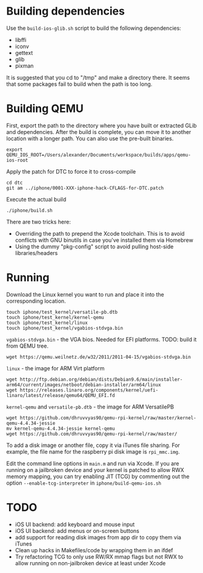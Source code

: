 # Building dependencies
Use the `build-ios-glib.sh` script to build the following dependencies:
* libffi
* iconv
* gettext
* glib
* pixman

It is suggested that you cd to "/tmp" and make a directory there.
It seems that some packages fail to build when the path is too long.

# Building QEMU
First, export the path to the directory where you have built or extracted
GLib and dependencies. After the build is complete, you can move it to another
location with a longer path. You can also use the pre-built binaries.
```
export QEMU_IOS_ROOT=/Users/alexander/Documents/workspace/builds/apps/qemu-ios-root
```

Apply the patch for DTC to force it to cross-compile
```
cd dtc
git am ../iphone/0001-XXX-iphone-hack-CFLAGS-for-DTC.patch
```

Execute the actual build
```
./iphone/build.sh
```

There are two tricks here:
* Overriding the path to prepend the Xcode toolchain. This is to avoid conflicts
with GNU binutils in case you've installed them via Homebrew
* Using the dummy "pkg-config" script to avoid pulling host-side libraries/headers

# Running
Download the Linux kernel you want to run and place it into the corresponding
location.
```
touch iphone/test_kernel/versatile-pb.dtb
touch iphone/test_kernel/kernel-qemu
touch iphone/test_kernel/linux
touch iphone/test_kernel/vgabios-stdvga.bin
```

`vgabios-stdvga.bin` - the VGA bios. Needed for EFI platforms.
TODO: build it from QEMU tree.
```
wget https://qemu.weilnetz.de/w32/2011/2011-04-15/vgabios-stdvga.bin
```

`linux` - the image for ARM Virt platform
```
wget http://ftp.debian.org/debian/dists/Debian9.6/main/installer-arm64/current/images/netboot/debian-installer/arm64/linux
wget https://releases.linaro.org/components/kernel/uefi-linaro/latest/release/qemu64/QEMU_EFI.fd
```

`kernel-qemu` and `versatile-pb.dtb` - the image for ARM VersatilePB
```
wget https://github.com/dhruvvyas90/qemu-rpi-kernel/raw/master/kernel-qemu-4.4.34-jessie
mv kernel-qemu-4.4.34-jessie kernel-qemu
wget https://github.com/dhruvvyas90/qemu-rpi-kernel/raw/master/
```

To add a disk image or another file, copy it via iTunes file sharing.
For example, the file name for the raspberry pi disk image is `rpi_mmc.img`.

Edit the command line options in `main.m` and run via Xcode.
If you are running on a jailbroken device and your kernel is patched to allow RWX memory mapping, you can try enabling JIT (TCG) by commenting out the option `--enable-tcg-interpreter` in `iphone/build-qemu-ios.sh`

# TODO
* iOS UI backend: add keyboard and mouse input
* iOS UI backend: add menus or on-screen buttons
* add support for reading disk images from app dir to copy them via iTunes
* Clean up hacks in Makefiles/code by wrapping them in an ifdef
* Try refactoring TCG to only use RW/RX mmap flags but not RWX to allow running on non-jailbroken device at least under Xcode
